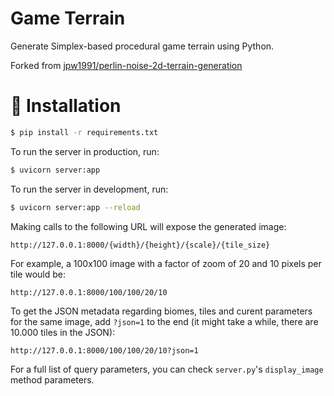 # Game Terrain

Generate Simplex-based procedural game terrain using Python.

Forked from [jpw1991/perlin-noise-2d-terrain-generation](https://github.com/jpw1991/perlin-noise-2d-terrain-generation)

# 🚀 Installation

```bash
$ pip install -r requirements.txt
```

To run the server in production, run:

```bash
$ uvicorn server:app
```

To run the server in development, run:

```bash
$ uvicorn server:app --reload
```

Making calls to the following URL will expose the generated image:

```
http://127.0.0.1:8000/{width}/{height}/{scale}/{tile_size}
```

For example, a 100x100 image with a factor of zoom of 20 and 10 pixels per tile would be:

```
http://127.0.0.1:8000/100/100/20/10
```

To get the JSON metadata regarding biomes, tiles and curent parameters for the same image, add `?json=1` to the end (it might take a while, there are 10.000 tiles in the JSON):

```
http://127.0.0.1:8000/100/100/20/10?json=1
```

For a full list of query parameters, you can check `server.py`'s `display_image` method parameters.